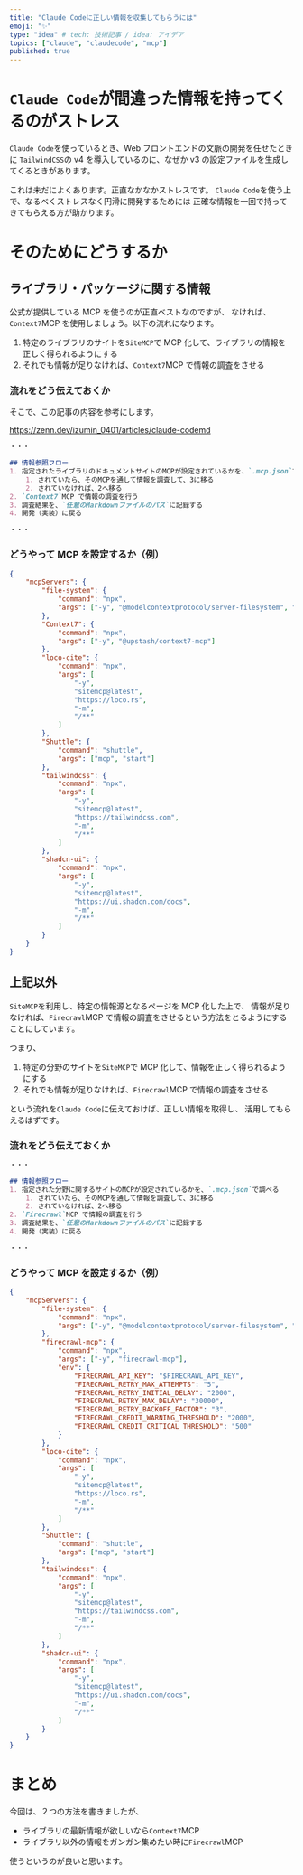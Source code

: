 ```yaml
---
title: "Claude Codeに正しい情報を収集してもらうには"
emoji: "✨"
type: "idea" # tech: 技術記事 / idea: アイデア
topics: ["claude", "claudecode", "mcp"]
published: true
---
```


# `Claude Code`が間違った情報を持ってくるのがストレス

`Claude Code`を使っているとき、Web フロントエンドの文脈の開発を任せたときに
`TailwindCSS`の v4 を導入しているのに、なぜか v3 の設定ファイルを生成してくるときがあります。

これは未だによくあります。正直なかなかストレスです。
`Claude Code`を使う上で、なるべくストレスなく円滑に開発するためには
正確な情報を一回で持ってきてもらえる方が助かります。

# そのためにどうするか

## ライブラリ・パッケージに関する情報

公式が提供している MCP を使うのが正直ベストなのですが、
なければ、`Context7`MCP を使用しましょう。以下の流れになります。

1. 特定のライブラリのサイトを`SiteMCP`で MCP 化して、ライブラリの情報を正しく得られるようにする
2. それでも情報が足りなければ、`Context7`MCP で情報の調査をさせる

### 流れをどう伝えておくか

そこで、この記事の内容を参考にします。

https://zenn.dev/izumin_0401/articles/claude-codemd

```md:CLAUDE.md
・・・

## 情報参照フロー
1. 指定されたライブラリのドキュメントサイトのMCPが設定されているかを、`.mcp.json`で調べる
    1. されていたら、そのMCPを通して情報を調査して、3に移る
    2. されていなければ、2へ移る
2. `Context7`MCP で情報の調査を行う
3. 調査結果を、`任意のMarkdownファイルのパス`に記録する
4. 開発（実装）に戻る

・・・
```

### どうやって MCP を設定するか（例）

```json:.mcp.json
{
	"mcpServers": {
		"file-system": {
			"command": "npx",
			"args": ["-y", "@modelcontextprotocol/server-filesystem", "/workspaces"]
		},
		"Context7": {
			"command": "npx",
			"args": ["-y", "@upstash/context7-mcp"]
		},
		"loco-cite": {
			"command": "npx",
			"args": [
				"-y",
				"sitemcp@latest",
				"https://loco.rs",
				"-m",
				"/**"
			]
		},
		"Shuttle": {
			"command": "shuttle",
			"args": ["mcp", "start"]
		},
		"tailwindcss": {
			"command": "npx",
			"args": [
				"-y",
				"sitemcp@latest",
				"https://tailwindcss.com",
				"-m",
				"/**"
			]
		},
		"shadcn-ui": {
			"command": "npx",
			"args": [
				"-y",
				"sitemcp@latest",
				"https://ui.shadcn.com/docs",
				"-m",
				"/**"
			]
		}
	}
}
```

## 上記以外

`SiteMCP`を利用し、特定の情報源となるページを MCP 化した上で、
情報が足りなければ、`Firecrawl`MCP で情報の調査をさせるという方法をとるようにすることにしています。

つまり、

1. 特定の分野のサイトを`SiteMCP`で MCP 化して、情報を正しく得られるようにする
2. それでも情報が足りなければ、`Firecrawl`MCP で情報の調査をさせる

という流れを`Claude Code`に伝えておけば、正しい情報を取得し、
活用してもらえるはずです。

### 流れをどう伝えておくか

```md:CLAUDE.md
・・・

## 情報参照フロー
1. 指定された分野に関するサイトのMCPが設定されているかを、`.mcp.json`で調べる
    1. されていたら、そのMCPを通して情報を調査して、3に移る
    2. されていなければ、2へ移る
2. `Firecrawl`MCP で情報の調査を行う
3. 調査結果を、`任意のMarkdownファイルのパス`に記録する
4. 開発（実装）に戻る

・・・
```

### どうやって MCP を設定するか（例）

```json:.mcp.json
{
	"mcpServers": {
		"file-system": {
			"command": "npx",
			"args": ["-y", "@modelcontextprotocol/server-filesystem", "/workspaces"]
		},
		"firecrawl-mcp": {
			"command": "npx",
			"args": ["-y", "firecrawl-mcp"],
			"env": {
				"FIRECRAWL_API_KEY": "$FIRECRAWL_API_KEY",
				"FIRECRAWL_RETRY_MAX_ATTEMPTS": "5",
				"FIRECRAWL_RETRY_INITIAL_DELAY": "2000",
				"FIRECRAWL_RETRY_MAX_DELAY": "30000",
				"FIRECRAWL_RETRY_BACKOFF_FACTOR": "3",
				"FIRECRAWL_CREDIT_WARNING_THRESHOLD": "2000",
				"FIRECRAWL_CREDIT_CRITICAL_THRESHOLD": "500"
			}
		},
		"loco-cite": {
			"command": "npx",
			"args": [
				"-y",
				"sitemcp@latest",
				"https://loco.rs",
				"-m",
				"/**"
			]
		},
		"Shuttle": {
			"command": "shuttle",
			"args": ["mcp", "start"]
		},
		"tailwindcss": {
			"command": "npx",
			"args": [
				"-y",
				"sitemcp@latest",
				"https://tailwindcss.com",
				"-m",
				"/**"
			]
		},
		"shadcn-ui": {
			"command": "npx",
			"args": [
				"-y",
				"sitemcp@latest",
				"https://ui.shadcn.com/docs",
				"-m",
				"/**"
			]
		}
	}
}
```

# まとめ

今回は、２つの方法を書きましたが、

- ライブラリの最新情報が欲しいなら`Context7`MCP
- ライブラリ以外の情報をガンガン集めたい時に`Firecrawl`MCP

使うというのが良いと思います。
